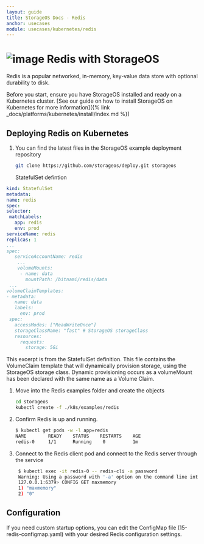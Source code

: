 ```yaml
---
layout: guide
title: StorageOS Docs - Redis
anchor: usecases
module: usecases/kubernetes/redis
---
```


# ![image](/images/docs/explore/redislogo.png) Redis with StorageOS

Redis is a popular networked, in-memory, key-value data store with optional durability to disk.

Before you start, ensure you have StorageOS installed and ready on a Kubernetes
cluster. [See our guide on how to install StorageOS on Kubernetes for more
information]({% link _docs/platforms/kubernetes/install/index.md %})

## Deploying Redis on Kubernetes

1. You can find the latest files in the StorageOS example deployment repository
   ```bash
   git clone https://github.com/storageos/deploy.git storageos
   ```
   StatefulSet defintion

```yaml
kind: StatefulSet
metadata:
name: redis
spec:
selector:
 matchLabels:
   app: redis
   env: prod
serviceName: redis
replicas: 1
...
spec:
   serviceAccountName: redis
    ...
    volumeMounts:
     - name: data
       mountPath: /bitnami/redis/data
 ...
volumeClaimTemplates:
- metadata:
   name: data
   labels:
     env: prod
 spec:
   accessModes: ["ReadWriteOnce"]
   storageClassName: "fast" # StorageOS storageClass
   resources:
     requests:
       storage: 5Gi
```

This excerpt is from the StatefulSet definition. This file contains the
VolumeClaim template that will dynamically provision storage, using the
StorageOS storage class. Dynamic provisioning occurs as a volumeMount has
been declared with the same name as a Volume Claim.

1. Move into the Redis examples folder and create the objects

   ```bash
   cd storageos
   kubectl create -f ./k8s/examples/redis
   ```

1. Confirm Redis is up and running.

   ```bash
   $ kubectl get pods -w -l app=redis
   NAME        READY    STATUS    RESTARTS    AGE
   redis-0     1/1      Running    0          1m
   ```

1. Connect to the Redis client pod and connect to the Redis server through the
   service
   ```bash
    $ kubectl exec -it redis-0 -- redis-cli -a password
    Warning: Using a password with '-a' option on the command line interface may not be safe.
    127.0.0.1:6379> CONFIG GET maxmemory
    1) "maxmemory"
    2) "0"
   ```

## Configuration

If you need custom startup options, you can edit the ConfigMap file
(15-redis-configmap.yaml) with your desired Redis configuration settings.
